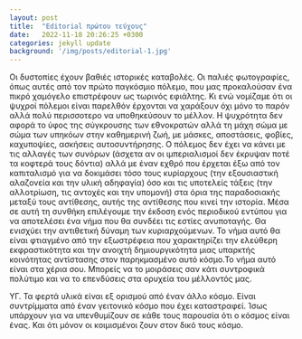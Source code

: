 ```yaml
---
layout: post
title:  "Editorial πρώτου τεύχους"
date:   2022-11-18 20:26:25 +0300
categories: jekyll update
background: '/img/posts/editorial-1.jpg'
---
```

Οι δυστοπίες έχουν βαθιές ιστορικές καταβολές. Οι παλιές φωτογραφίες,
όπως αυτές από τον πρώτο παγκόσμιο πόλεμο, που μας προκαλούσαν ένα
πικρό χαμόγελο επιστρέφουν ως τωρινός εφιάλτης. Κι ενώ νομίζαμε ότι οι
ψυχροί πόλεμοι είναι παρελθόν έρχονται να χαράξουν όχι μόνο το παρόν
αλλά πολύ περισσοτερο να υποθηκεύσουν το μέλλον. Η ψυχρότητα δεν αφορά
το ύφος της σύγκρουσης των εθνοκρατών αλλά τη μάχη σώμα με σώμα των
υπηκόων στην καθημερινή ζωή, με μάσκες, αποστάσεις, φοβίες,
καχυποψίες, ασκήσεις αυτοσυντήρησης. Ο πόλεμος δεν έχει να κάνει με
τις αλλαγές των συνόρων (άσχετα αν οι  ιμπεριαλισμοί δεν έκρυψαν ποτέ
τα κοφτερά τους δόντια) αλλά με έναν εχθρό που έρχεται έξω από τον
καπιταλισμό για να δοκιμάσει τόσο τους κυρίαρχους (την εξουσιαστική
αλαζονεία και την υλική αδηφαγία) όσο και τις υποτελείς τάξεις (την
αλλοτρίωση, τις αντοχές και την υπομονή) στα όρια της  παραδοσιακής
μεταξύ τους αντίθεσης, αυτής της αντίθεσης που κινεί την ιστορία.
Μέσα σε αυτή τη συνθήκη επιλέγουμε την έκδοση ενός περιοδικού εντύπου
για να αποτελέσει ένα νήμα που θα συνδέει τις εστίες ανυποταγής. Θα
ενισχύει την αντιθετική δύναμη των κυριαρχούμενων. Το νήμα αυτό θα
είναι φτιαγμένο από την εξωστρέφεια που χαρακτηρίζει την ελεύθερη
εκφραστικότητα και την ανοιχτή δημιουργικότητα μιας υπαρκτής
κοινότητας αντίστασης στον παρηκμασμένο αυτό κόσμο.Το νήμα αυτό είναι
στα χέρια σου. Μπορείς να το μοιράσεις σαν κάτι συντροφικά πολύτιμο
και να το επενδύσεις στα ορυχεία του μέλλοντός μας.

ΥΓ. Τα φερτά υλικά είναι εξ ορισμού από έναν άλλο κόσμο. Είναι
συντρίμματα από έναν γειτονικό κόσμο που έχει καταστραφεί. Ίσως
υπάρχουν για να υπενθυμίζουν σε κάθε τους παρουσία ότι ο κόσμος είναι ένας.
Και ότι μόνον οι κοιμισμένοι ζουν στον δικό τους κόσμο.
